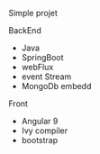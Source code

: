 Simple projet

BackEnd

- Java
- SpringBoot
- webFlux 
- event Stream
- MongoDb embedd


Front

- Angular 9
- Ivy compiler
- bootstrap
